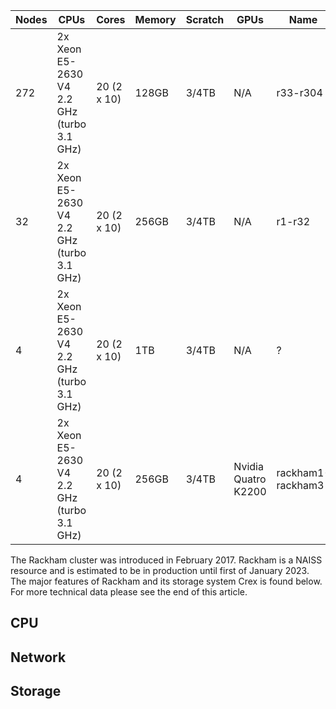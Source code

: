 | Nodes    | CPUs    |  Cores |  Memory     | Scratch    | GPUs | Name | Comment |
|---------------- | --------------- | --------------- | --------------- |--------------- |--------------- |--------------- |--------------- |
| 272 |  2x Xeon E5-2630 V4 2.2 GHz (turbo 3.1 GHz)   | 20 (2 x 10)    | 128GB | 3/4TB | N/A | r33-r304 | |
| 32 |  2x Xeon E5-2630 V4 2.2 GHz (turbo 3.1 GHz)   | 20 (2 x 10)    | 256GB | 3/4TB | N/A | r1-r32 | |
| 4 |  2x Xeon E5-2630 V4 2.2 GHz (turbo 3.1 GHz)   | 20 (2 x 10)    | 1TB | 3/4TB | N/A | ? |  |
| 4 |  2x Xeon E5-2630 V4 2.2 GHz (turbo 3.1 GHz)   | 20 (2 x 10)    | 256GB | 3/4TB | Nvidia Quatro K2200 | rackham1-rackham3 | Login nodes |

The Rackham cluster was introduced in February 2017. Rackham is a NAISS resource
and is estimated to be in production until first of January 2023. The major
features of Rackham and its storage system Crex is found below. For more
technical data please see the end of this article.

## CPU

## Network

## Storage
